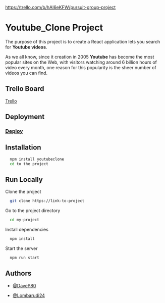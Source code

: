 https://trello.com/b/hAl6eKFW/pursuit-group-project


# Youtube_Clone Project


The purpose of this project is to  create  a React application lets you search for **Youtube videos**.

As we all know, since it creation in 2005 **Youtube** has become the most popular sites on the Web, with visitors watching around 6 billion hours of video every month, one reason for this popularity is the sheer number of videos you can find.


## Trello Board

[Trello](https://trello.com/b/hAl6eKFW/pursuit-group-project)


## Deployment

###  [Deploy](https://courageous-strudel-428fa7.netlify.app)



## Installation



```bash
  npm install youtubeclone
  cd to the project
```
    
## Run Locally

Clone the project

```bash
  git clone https://link-to-project
```

Go to the project directory

```bash
  cd my-project
```

Install dependencies

```bash
  npm install
```

Start the server

```bash
  npm run start
```


## Authors

- [@DaveP80](https://www.github.com/DaveP80)

- [@Lombarudi24](https://www.github.com/DaveP80)



